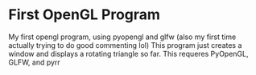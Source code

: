 # First OpenGL Program
My first opengl program, using pyopengl and glfw (also my first time actually trying to do good commenting lol)
This program just creates a window and displays a rotating triangle so far.
This requeres PyOpenGL, GLFW, and pyrr
